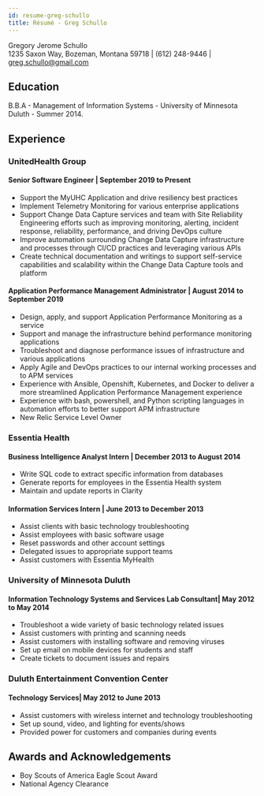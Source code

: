 ```yaml
---
id: resume-greg-schullo
title: Résumé - Greg Schullo
---
```


Gregory Jerome Schullo  
1235 Saxon Way, Bozeman, Montana 59718 | (612) 248-9446 | greg.schullo@gmail.com  

## Education

B.B.A - Management of Information Systems - University of Minnesota Duluth - Summer 2014.  

## Experience

### UnitedHealth Group

#### Senior Software Engineer | September 2019 to Present

- Support the MyUHC Application and drive resiliency best practices
- Implement Telemetry Monitoring for various enterprise applications
- Support Change Data Capture services and team with Site Reliability Engineering efforts such as improving monitoring, alerting, incident response, reliability, performance, and driving DevOps culture
- Improve automation surrounding Change Data Capture infrastructure and processes through CI/CD practices and leveraging various APIs
- Create technical documentation and writings to support self-service capabilities and scalability within the Change Data Capture tools and platform

#### Application Performance Management Administrator | August 2014 to September 2019  

- Design, apply, and support Application Performance Monitoring as a service
- Support and manage the infrastructure behind performance monitoring applications
- Troubleshoot and diagnose performance issues of infrastructure and various applications
- Apply Agile and DevOps practices to our internal working processes and to APM services
- Experience with Ansible, Openshift, Kubernetes, and Docker to deliver a more streamlined Application Performance Management experience
- Experience with bash, powershell, and Python scripting languages in automation efforts to better support APM infrastructure
- New Relic Service Level Owner

### Essentia Health

#### Business Intelligence Analyst Intern | December 2013 to August 2014

- Write SQL code to extract specific information from databases
- Generate reports for employees in the Essentia Health system
- Maintain and update reports in Clarity

#### Information Services Intern | June 2013 to December 2013

- Assist clients with basic technology troubleshooting 
- Assist employees with basic software usage
- Reset passwords and other account settings
- Delegated issues to appropriate support teams
- Assist customers with Essentia MyHealth

### University of Minnesota Duluth

#### Information Technology Systems and Services Lab Consultant| May 2012 to May 2014  

- Troubleshoot a wide variety of basic technology related issues
- Assist customers with printing and scanning needs
- Assist customers with installing software and removing viruses
- Set up email on mobile devices for students and staff
- Create tickets to document issues and repairs

### Duluth Entertainment Convention Center

#### Technology Services| May 2012 to June 2013

- Assist customers with wireless internet and technology troubleshooting
- Set up sound, video, and lighting for events/shows
- Provided power for customers and companies during events

## Awards and Acknowledgements

- Boy Scouts of America Eagle Scout Award
- National Agency Clearance
